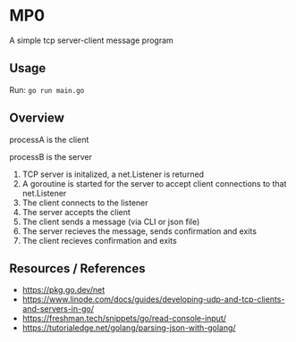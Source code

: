 # MP0 
A simple tcp server-client message program

## Usage

Run: ``go run main.go``

## Overview
processA is the client

processB is the server

1. TCP server is initalized, a net.Listener is returned
2. A goroutine is started for the server to accept client connections to that net.Listener
3. The client connects to the listener 
4. The server accepts the client
5. The client sends a message (via CLI or json file)
6. The server recieves the message, sends confirmation and exits
7. The client recieves confirmation and exits

## Resources / References
- https://pkg.go.dev/net
- https://www.linode.com/docs/guides/developing-udp-and-tcp-clients-and-servers-in-go/
- https://freshman.tech/snippets/go/read-console-input/
- https://tutorialedge.net/golang/parsing-json-with-golang/
